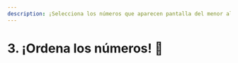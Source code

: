 ```yaml
---
description: ¡Selecciona los números que aparecen pantalla del menor al mayor!
---
```


# 3. ¡Ordena los números! 🍁

